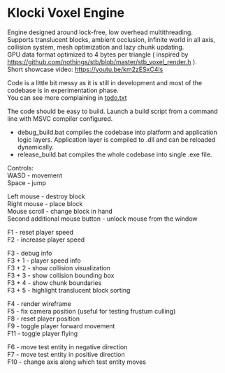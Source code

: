# Klocki Voxel Engine

Engine designed around lock-free, low overhead multithreading.  
Supports translucent blocks, ambient occlusion, infinite world in all axis, collision system, mesh optimization and lazy chunk updating.  
GPU data format optimized to 4 bytes per triangle ( inspired by https://github.com/nothings/stb/blob/master/stb_voxel_render.h ).  
Short showcase video: https://youtu.be/km2zESxC4ls

Code is a little bit messy as it is still in development and most of the codebase is in experimentation phase.  
You can see more complaining in [todo.txt](code/todo.txt)


The code should be easy to build. Launch a build script from a command line with MSVC compiler configured.
- debug_build.bat compiles the codebase into platform and application logic layers. Application layer is compiled to .dll and can be reloaded dynamically.
- release_build.bat compiles the whole codebase into single .exe file.


Controls:  
WASD - movement  
Space - jump  

Left mouse - destroy block  
Right mouse - place block  
Mouse scroll - change block in hand  
Second additional mouse button - unlock mouse from the window  

F1 - reset player speed  
F2 - increase player speed  

F3 - debug info  
F3 + 1 - player speed info  
F3 + 2 - show collision visualization  
F3 + 3 - show collision bounding box  
F3 + 4 - show chunk boundaries  
F3 + 5 - highlight translucent block sorting  

F4 - render wireframe  
F5 - fix camera position (useful for testing frustum culling)  
F8 - reset player position  
F9 - toggle player forward movement  
F11 - toggle player flying  

F6 - move test entity in negative direction  
F7 - move test entity in positive direction  
F10 - change axis along which test entity moves  
